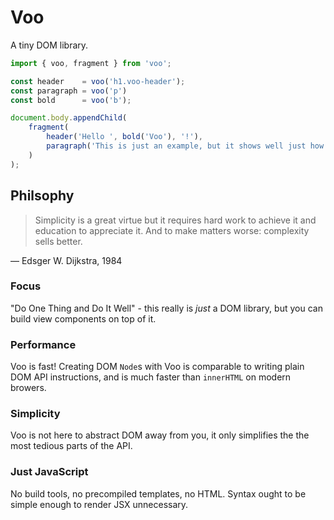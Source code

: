 # Voo

A tiny DOM library.

```js
import { voo, fragment } from 'voo';

const header    = voo('h1.voo-header');
const paragraph = voo('p')
const bold      = voo('b');

document.body.appendChild(
    fragment(
        header('Hello ', bold('Voo'), '!'),
        paragraph('This is just an example, but it shows well just how simple Voo is.')
    )
);
```

## Philsophy

> Simplicity is a great virtue but it requires hard work to achieve it and education to appreciate it. And to make matters worse: complexity sells better.

  — Edsger W. Dijkstra, 1984

### Focus

"Do One Thing and Do It Well" - this really is _just_ a DOM library, but you can build view components on top of it.

### Performance

Voo is fast! Creating DOM `Node`s with Voo is comparable to writing plain DOM API instructions, and is much faster than `innerHTML` on modern browers.

### Simplicity

Voo is not here to abstract DOM away from you, it only simplifies the the most tedious parts of the API.

### Just JavaScript

No build tools, no precompiled templates, no HTML. Syntax ought to be simple enough to render JSX unnecessary.
